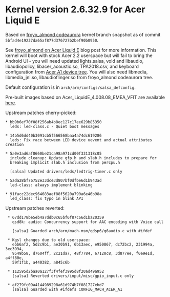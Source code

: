Kernel version 2.6.32.9 for Acer Liquid E
=========================================

Based on [froyo_almond codeaurora][1] kernel branch snapshot as of
commit `5bfad4e19237da65af877d376727b2bef90b0950`.

See [froyo_almond on Acer Liquid E][2] blog post for more information.
This kernel will boot with stock Acer 2.2 userspace but will fail to
bring the Android UI - you will need updated lights.salsa, vold and
libaudio, libaudiopolicy, libacer_acoustic.so, TPA2018.csv, and keyboard
configuration from [Acer A1 device tree][3]. You will also
need libmedia, libmedia_jni.so, libaudioflinger.so from froyo_almond
codeaurora tree.

Default configuration is in `arch/arm/configs/salsa_defconfig`.

Pre-built images based on Acer_LiquidE_4.008.08_EMEA_VFIT are available
[here][4].

Upstream patches cherry-picked:

```
* bb9b6ef70f08f256ab4b8ec127c17ee629b85350
  leds: led-class.c - Quiet boot messages

* 14b5d6dd40b3091cb5f566568baa4a74dc619286
  leds: Fix race between LED device uevent and actual attributes creation

* 5a0e3ad6af8660be21ca98a971cd00f331318c05
  include cleanup: Update gfp.h and slab.h includes to prepare for
  breaking implicit slab.h inclusion from percpu.h

  [salsa] Updated drivers/leds/ledtrig-timer.c only

* 5ada28bf76752e33dce3d807bf0dfbe6d1b943ad
  led-class: always implement blinking

* 91facc22dec964683aef88f5620a790a6e46b98a
  led_class: fix typo in blink API
```

Upstream patches reverted:
```
 * 67dd178be5eb4a7ddb0c65bf6f87c66d1ba20359
   qsd8k: audio: Concurrency support for AAC encoding with Voice call

   [salsa] Guarded arch/arm/mach-msm/qdsp6/q6audio.c with #ifdef

 * Kgsl changes due to old userspace:
   ebb6af2, 5d2c9b1, ae30b91, 6b13aec, e950867, dc72bc2, 231994a, 3ec3994,
   9549b58, d7604ff, 2c21da7, 48f7784, 67120c8, 3d877ee, f0e9e1d, a4ff80e,
   59f1f1b, a440382, a845c6b

 * 112595d2baa0a127f3f4fef3995d8f20ad49a952
   [salsa] Reverted drivers/input/misc/gpio_input.c only

 * af279fc09a4144989298a61d974b7f081727ebd7
   [salsa] Guarded with #ifdefs CONFIG_MACH_ACER_A1

```

[1]: git://codeaurora.org/quic/la/kernel/msm
[2]: http://rtg.in.ua/2013/05/29/froyo_almond-on-acer-liquid-e/
[3]: https://github.com/roman-yepishev/android-device-acer-a1
[4]: http://yadi.sk/d/evctd6V25hnau
